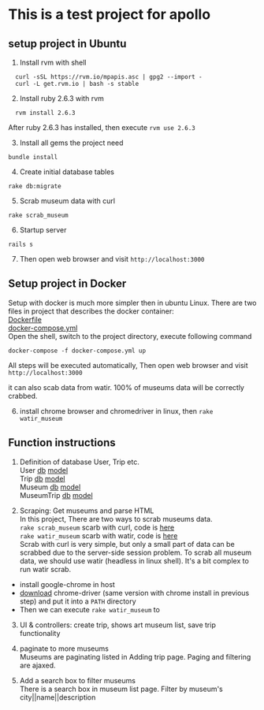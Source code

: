 # This is a test project for apollo

## setup project in Ubuntu
1. Install rvm with shell
```shell
  curl -sSL https://rvm.io/mpapis.asc | gpg2 --import -
  curl -L get.rvm.io | bash -s stable
```
2. Install ruby 2.6.3 with rvm
```shell
  rvm install 2.6.3
```
  After ruby 2.6.3 has installed, then execute `rvm use 2.6.3`

3. Install all gems the project need
```shell
bundle install
```
4. Create initial database tables 
```shell
rake db:migrate
```
5. Scrab museum data with curl
```shell
rake scrab_museum
```
6. Startup server 
```shell
rails s
````
7. Then open web browser and visit `http://localhost:3000`

## Setup project in Docker
Setup with docker is much more simpler then in ubuntu Linux.
There are two files in project that describes the docker container: <br>
[Dockerfile](https://github.com/liumingxing/apollo_museum/blob/main/Dockerfile) <br>
[docker-compose.yml](https://github.com/liumingxing/apollo_museum/blob/main/docker-compose.yml) <br>
Open the shell, switch to the project directory, execute following command
```
docker-compose -f docker-compose.yml up 
```
All steps will be executed automatically, Then open web browser and visit `http://localhost:3000`

it can also scab data from watir. 100% of museums data will be correctly crabbed.

6. install chrome browser and chromedriver in linux, then `rake watir_museum`

## Function instructions
1. Definition of database User, Trip etc.<br>
User [db](https://github.com/liumingxing/apollo_museum/blob/main/db/migrate/20220722083845_devise_create_users.rb) [model](https://github.com/liumingxing/apollo_museum/blob/main/app/models/user.rb) <br>
Trip [db](https://github.com/liumingxing/apollo_museum/blob/main/db/migrate/20220722104942_create_trips.rb) [model](https://github.com/liumingxing/apollo_museum/blob/main/app/models/trip.rb) <br>
Museum [db](https://github.com/liumingxing/apollo_museum/blob/main/db/migrate/20220722102323_create_museums.rb) [model](https://github.com/liumingxing/apollo_museum/blob/main/app/models/museum.rb) <br>
MuseumTrip [db](https://github.com/liumingxing/apollo_museum/blob/main/db/migrate/20220722105542_create_museum_trips.rb) [model](https://github.com/liumingxing/apollo_museum/blob/main/app/models/museum_trip.rb)<br>

2. Scraping: Get museums and parse HTML <br>
In this project, There are two ways to scrab museums data. <br>
`rake scrab_museum` scarb with curl, code is [here](https://github.com/liumingxing/apollo_museum/blob/main/lib/tasks/scrab_museum.rake)<br>
`rake watir_museum` scarb with watir, code is [here](https://github.com/liumingxing/apollo_museum/blob/main/lib/tasks/watir_museum.rake) <br>
Scrab with curl is very simple, but only a small part of data can be scrabbed due to the server-side session problem. To scrab all museum data, we should use watir (headless in linux shell). It's a bit complex to run watir scrab.
* install google-chrome in host <br>
* [download](https://chromedriver.storage.googleapis.com/index.html) chrome-driver (same version with chrome install in previous step) and put it into a `PATH` directory <br>
* Then we can execute `rake watir_museum` to 

3. UI & controllers: create trip, shows art museum list, save trip functionality

4. paginate to more museums <br>
Museums are paginating listed in Adding trip page. Paging and filtering are ajaxed.

5. Add a search box to filter museums <br>
There is a search box in museum list page. Filter by museum's city||name||description
